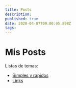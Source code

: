 ```yaml
---
title: Posts
description: 
published: true
date: 2020-04-07T09:00:05.898Z
tags: 
---
```


# Mis Posts

Listas de temas:

 - [Simples y rapidos](/posts/simples)
 - [Links](/posts/links)
 